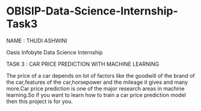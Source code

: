 # OBISIP-Data-Science-Internship-Task3
NAME : THUDI ASHWINI

Oasis Infobyte Data Science Internship

TASK 3 : CAR PRICE PREDICTION WITH MACHINE LEARNING

The price of a car depends on lot of factors like the goodwill of the brand of the car,features of the car,horsepower and the mileage it gives and many more.Car price prediction is one of the major research areas in machine learning.So if you want to learn how to train a car price prediction model then this project is for you.
